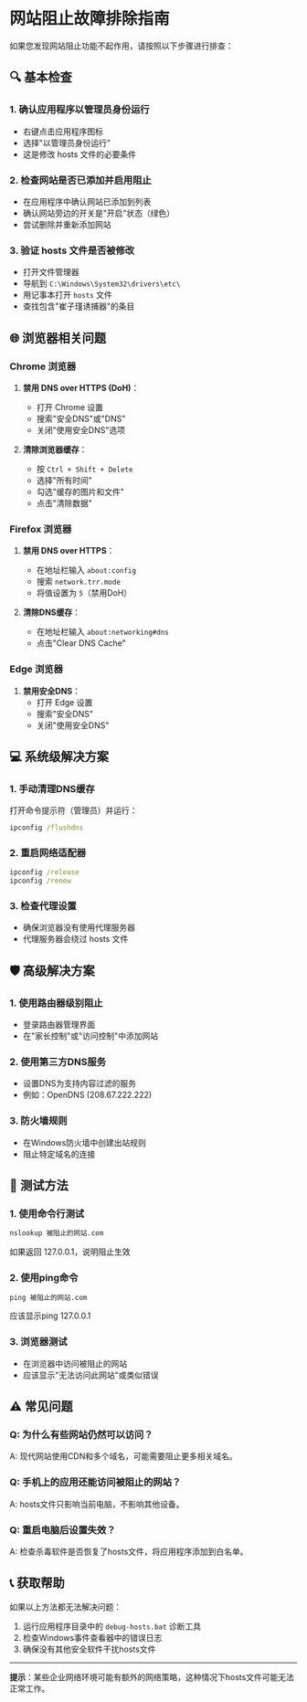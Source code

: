 # 网站阻止故障排除指南

如果您发现网站阻止功能不起作用，请按照以下步骤进行排查：

## 🔍 基本检查

### 1. 确认应用程序以管理员身份运行
- 右键点击应用程序图标
- 选择"以管理员身份运行"
- 这是修改 hosts 文件的必要条件

### 2. 检查网站是否已添加并启用阻止
- 在应用程序中确认网站已添加到列表
- 确认网站旁边的开关是"开启"状态（绿色）
- 尝试删除并重新添加网站

### 3. 验证 hosts 文件是否被修改
- 打开文件管理器
- 导航到 `C:\Windows\System32\drivers\etc\`
- 用记事本打开 `hosts` 文件
- 查找包含"崔子瑾诱捕器"的条目

## 🌐 浏览器相关问题

### Chrome 浏览器
1. **禁用 DNS over HTTPS (DoH)**：
   - 打开 Chrome 设置
   - 搜索"安全DNS"或"DNS"
   - 关闭"使用安全DNS"选项

2. **清除浏览器缓存**：
   - 按 `Ctrl + Shift + Delete`
   - 选择"所有时间"
   - 勾选"缓存的图片和文件"
   - 点击"清除数据"

### Firefox 浏览器
1. **禁用 DNS over HTTPS**：
   - 在地址栏输入 `about:config`
   - 搜索 `network.trr.mode`
   - 将值设置为 `5`（禁用DoH）

2. **清除DNS缓存**：
   - 在地址栏输入 `about:networking#dns`
   - 点击"Clear DNS Cache"

### Edge 浏览器
1. **禁用安全DNS**：
   - 打开 Edge 设置
   - 搜索"安全DNS"
   - 关闭"使用安全DNS"

## 💻 系统级解决方案

### 1. 手动清理DNS缓存
打开命令提示符（管理员）并运行：
```cmd
ipconfig /flushdns
```

### 2. 重启网络适配器
```cmd
ipconfig /release
ipconfig /renew
```

### 3. 检查代理设置
- 确保浏览器没有使用代理服务器
- 代理服务器会绕过 hosts 文件

## 🛡️ 高级解决方案

### 1. 使用路由器级别阻止
- 登录路由器管理界面
- 在"家长控制"或"访问控制"中添加网站

### 2. 使用第三方DNS服务
- 设置DNS为支持内容过滤的服务
- 例如：OpenDNS (208.67.222.222)

### 3. 防火墙规则
- 在Windows防火墙中创建出站规则
- 阻止特定域名的连接

## 🔧 测试方法

### 1. 使用命令行测试
```cmd
nslookup 被阻止的网站.com
```
如果返回 127.0.0.1，说明阻止生效

### 2. 使用ping命令
```cmd
ping 被阻止的网站.com
```
应该显示ping 127.0.0.1

### 3. 浏览器测试
- 在浏览器中访问被阻止的网站
- 应该显示"无法访问此网站"或类似错误

## ⚠️ 常见问题

### Q: 为什么有些网站仍然可以访问？
A: 现代网站使用CDN和多个域名，可能需要阻止更多相关域名。

### Q: 手机上的应用还能访问被阻止的网站？
A: hosts文件只影响当前电脑，不影响其他设备。

### Q: 重启电脑后设置失效？
A: 检查杀毒软件是否恢复了hosts文件，将应用程序添加到白名单。

## 📞 获取帮助

如果以上方法都无法解决问题：
1. 运行应用程序目录中的 `debug-hosts.bat` 诊断工具
2. 检查Windows事件查看器中的错误日志
3. 确保没有其他安全软件干扰hosts文件

---

**提示**：某些企业网络环境可能有额外的网络策略，这种情况下hosts文件可能无法正常工作。
